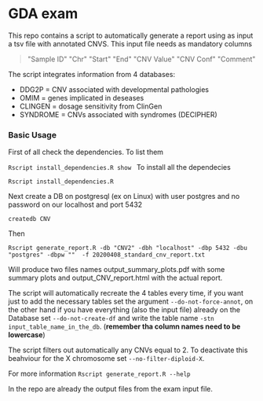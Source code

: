 # GDA exam

This repo contains a script to automatically generate a report using as input a tsv file with annotated CNVS.
This input file needs as mandatory columns 
> "Sample ID" "Chr" "Start" "End" "CNV Value" "CNV Conf" "Comment"  

The script integrates information from 4 databases:
* DDG2P = CNV associated with developmental pathologies
* OMIM = genes implicated in deseases 
* CLINGEN = dosage sensitivity from ClinGen
* SYNDROME = CNVs associated with syndromes (DECIPHER)

### Basic Usage

First of all check the dependencies. 
To list them

`Rscript install_dependencies.R show `
To install all the dependecies

`Rscript install_dependencies.R`

Next create a DB on postgresql (ex on Linux) with user postgres and no password on our localhost and port 5432

`createdb CNV`

Then

`Rscript generate_report.R -db "CNV2" -dbh "localhost" -dbp 5432 -dbu "postgres" -dbpw ""  -f 20200408_standard_cnv_report.txt`

Will produce two files names output_summary_plots.pdf with some summary plots and output_CNV_report.html with the actual report.

The script will automatically recreate the 4 tables every time, if you want just to add the necessary tables set the argument `--do-not-force-annot`, on the other hand if you have everything (also the input file) already on the Database set `--do-not-create-df` and write the table name `-stn input_table_name_in_the_db`. (**remember tha column names need to be lowercase**)

The script filters out automatically any CNVs equal to 2. To deactivate this beahviour for the X chromosome set `--no-filter-diploid-X`.

For more information
`Rscript generate_report.R --help`

In the repo are already the output files from the exam input file.
